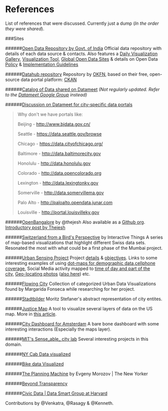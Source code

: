References
==========

List of references that were discussed. Currently just a dump (_In the order they were shared_).

###Sites

######[Open Data Repository by Govt. of India](http://data.gov.in/)
Official data repository with details of each data source & contacts. Also features a [Daily Visualization Gallery](http://data.gov.in/visualization-gallery), [Visualization Tool](http://data.gov.in/visualize3/), [Global Open Data Sites](http://data.gov.in/opendatasites) & details on Open Data [Policy](http://data.gov.in/sites/default/files/NDSAP.pdf) & [Implementation Guidelines](http://data.gov.in/sites/default/files/NDSAP_Implementation_Guidelines_2.2.pdf)

######[Datahub repository](http://datahub.io/dataset?tags=india)
Repository by [OKFN](https://okfn.org/), based on their free, open-source data portal platform: [CKAN](http://ckan.org/)

######[Catalog of Data shared on Datameet](https://github.com/datameet/catalog)
_(Not regularly updated. Refer to the [Datameet Google Group](https://groups.google.com/d/forum/datameet) instead)_

######[Discussion on Datameet for city-specific data portals](https://groups.google.com/d/msg/datameet/vUm_gzTqYzw/LKnA8qHA8l8J)

> Why don't we have portals like:
>
> Beijing - http://www.bjdata.gov.cn/
> 
> Seattle - https://data.seattle.gov/browse
> 
> Chicago - https://data.cityofchicago.org/
> 
> Baltimore - http://data.baltimorecity.gov
> 
> Honolulu - http://data.honolulu.gov
> 
> Colorado - http://data.opencolorado.org
> 
> Lexington - http://data.lexingtonky.gov
> 
> Somerville - http://data.somervillema.gov
> 
> Palo Alto - http://paloalto.opendata.junar.com
> 
> Louisville - http://portal.louisvilleky.gov

######[OpenBangalore](http://openbangalore.org/) by @thejesh
Also available as a [Github org](https://github.com/openbangalore/). [Introductory post by Thejesh](http://thejeshgn.com/2012/09/15/introducing-bangalore-open-data-repository/)

######[Switzerland from a Bird's Perspective](http://work.interactivethings.com/nzz-swiss-maps/index.html) by Interactive Things
A series of map-based visualizations that highlight different Swiss data sets. Resonated the most with what could be a first phase of the Mumbai project.

######[Urban Sensing Project](http://urban-sensing.eu/)
Project [details](http://urban-sensing.eu/?page_id=5) & [objectives](http://urban-sensing.eu/?p=18). Links to some interesting examples of using [dot-maps for demographic data](http://urban-sensing.eu/?p=327),[cellphone coverage](http://urban-sensing.eu/?p=129), Social Media activity mapped to [time of day and part of the city](http://urban-sensing.eu/?p=794), [Geo-locating photos](http://urban-sensing.eu/?p=853) ([also here](http://urban-sensing.eu/?p=88)) etc.

######[Flowing City](http://flowingcity.com/)
Collection of categorized Urban Data Visualizations found by Margarida Fonseca while researching for her project.

######[Stadtbilder](http://stadt-bilder.com/)
Moritz Stefaner's abstract representation of city entites.

######[Justice Map](http://www.justicemap.org/) 
A tool to visualize several layers of data on the US map. More in [this article](http://www.fastcodesign.com/3034534/infographic-of-the-day/new-data-visualization-tool-helps-you-fight-the-man).

######[City Dashboard for Amsterdam](http://citydashboard.waag.org/)
A bare bone dashboard with some interesting interactions (Especially the maps layer).  

######[MIT's Sense_able_ city lab](http://senseable.mit.edu/)
Several interesting projects in this domain.

######[NY Cab Data visualized](http://infosthetics.com/archives/2014/03/hubcab_mapping_all_taxi_trips_in_new_york_2011.html) 

######[Bike data Visualized](http://cleantechnica.com/2014/04/14/comfortably-riding-new-york-city-streets-spontaneous-choreographed-dance-citi-bikes/)

######[The Planning Machine](http://www.newyorker.com/magazine/2014/10/13/planning-machine) by Evgeny Morozov | The New Yorker

######[Beyond Transparency](http://beyondtransparency.org/)  

######[Civic Data | Data Smart Group at Harvard](http://datasmart.ash.harvard.edu/civic-data)


Contributions by @Venkatra, @Rasagy & @Kenneth.
